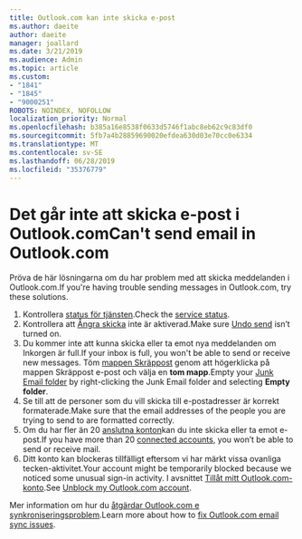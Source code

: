 ```yaml
---
title: Outlook.com kan inte skicka e-post
ms.author: daeite
author: daeite
manager: joallard
ms.date: 3/21/2019
ms.audience: Admin
ms.topic: article
ms.custom:
- "1841"
- "1845"
- "9000251"
ROBOTS: NOINDEX, NOFOLLOW
localization_priority: Normal
ms.openlocfilehash: b385a16e8538f0633d5746f1abc8eb62c9c83df0
ms.sourcegitcommit: 5fb7a4b28859690020efdea630d03e70cc0e6334
ms.translationtype: MT
ms.contentlocale: sv-SE
ms.lasthandoff: 06/28/2019
ms.locfileid: "35376779"
---
```

# <a name="cant-send-email-in-outlookcom"></a><span data-ttu-id="dc7b9-102">Det går inte att skicka e-post i Outlook.com</span><span class="sxs-lookup"><span data-stu-id="dc7b9-102">Can't send email in Outlook.com</span></span>

<span data-ttu-id="dc7b9-103">Pröva de här lösningarna om du har problem med att skicka meddelanden i Outlook.com.</span><span class="sxs-lookup"><span data-stu-id="dc7b9-103">If you're having trouble sending messages in Outlook.com, try these solutions.</span></span>

1. <span data-ttu-id="dc7b9-104">Kontrollera [status för tjänsten](https://go.microsoft.com/fwlink/p/?linkid=837482).</span><span class="sxs-lookup"><span data-stu-id="dc7b9-104">Check the [service status](https://go.microsoft.com/fwlink/p/?linkid=837482).</span></span>
1. <span data-ttu-id="dc7b9-105">Kontrollera att [Ångra skicka](https://outlook.live.com/mail/options/mail/messageContent/undoSend) inte är aktiverad.</span><span class="sxs-lookup"><span data-stu-id="dc7b9-105">Make sure [Undo send](https://outlook.live.com/mail/options/mail/messageContent/undoSend) isn’t turned on.</span></span>
1. <span data-ttu-id="dc7b9-106">Du kommer inte att kunna skicka eller ta emot nya meddelanden om Inkorgen är full.</span><span class="sxs-lookup"><span data-stu-id="dc7b9-106">If your inbox is full, you won't be able to send or receive new messages.</span></span> <span data-ttu-id="dc7b9-107">Töm [mappen Skräppost](https://outlook.live.com/mail/junkemail) genom att högerklicka på mappen Skräppost e-post och välja en **tom mapp**.</span><span class="sxs-lookup"><span data-stu-id="dc7b9-107">Empty your [Junk Email folder](https://outlook.live.com/mail/junkemail) by right-clicking the Junk Email folder and selecting **Empty folder**.</span></span>
1. <span data-ttu-id="dc7b9-108">Se till att de personer som du vill skicka till e-postadresser är korrekt formaterade.</span><span class="sxs-lookup"><span data-stu-id="dc7b9-108">Make sure that the email addresses of the people you are trying to send to are formatted correctly.</span></span>
1. <span data-ttu-id="dc7b9-109">Om du har fler än 20 [anslutna konton](https://outlook.live.com/mail/options/mail/accounts/connected)kan du inte skicka eller ta emot e-post.</span><span class="sxs-lookup"><span data-stu-id="dc7b9-109">If you have more than 20 [connected accounts](https://outlook.live.com/mail/options/mail/accounts/connected), you won’t be able to send or receive mail.</span></span>
1. <span data-ttu-id="dc7b9-110">Ditt konto kan blockeras tillfälligt eftersom vi har märkt vissa ovanliga tecken-aktivitet.</span><span class="sxs-lookup"><span data-stu-id="dc7b9-110">Your account might be temporarily blocked because we noticed some unusual sign-in activity.</span></span> <span data-ttu-id="dc7b9-111">I avsnittet [Tillåt mitt Outlook.com-konto](https://support.office.com/article/f4ad2701-d166-4d8b-8a6a-9af2a1f8a4c4).</span><span class="sxs-lookup"><span data-stu-id="dc7b9-111">See [Unblock my Outlook.com account](https://support.office.com/article/f4ad2701-d166-4d8b-8a6a-9af2a1f8a4c4).</span></span>

<span data-ttu-id="dc7b9-112">Mer information om hur du [åtgärdar Outlook.com e synkroniseringsproblem](https://support.office.com/article/d39e3341-8d79-4bf1-b3c7-ded602233642).</span><span class="sxs-lookup"><span data-stu-id="dc7b9-112">Learn more about how to [fix Outlook.com email sync issues](https://support.office.com/article/d39e3341-8d79-4bf1-b3c7-ded602233642).</span></span>